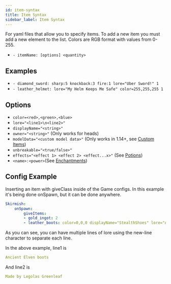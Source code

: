 ```yaml
---
id: item-syntax
title: Item Syntax
sidebar_label: Item Syntax
---
```

For yaml files that allow you to specify items. To add a new item you must add a new element to the list. Colors are RGB format with values from 0-255.

- `- itemName: [options] <quantity>`

## Examples

- `- diamond_sword: sharp:5 knockback:3 fire:1 lore="Uber Sword!" 1`
- `- leather_helmet: lore="My Helm Keeps Me Safe" color=255,255,255 1`

## Options

- `color=<red>,<green>,<blue>`
- `lore="<line1>\n<line2>"`
- `displayName="<string>"`
- `owner="<string>"` (Only works for heads)
- `modelData="<custom model data>"` (Only works in 1.14+, see [Custom Items](https://minecraft.gamepedia.com/User:Aeldrion/Tutorials/Custom_items))
- `unbreakable="<true/false>"`
- `effects="<effect 1> <effect 2> <effect...x>"` (See [Potions](potions.md))
- `<name>:<power>`(See [Enchantments](enchants.md))

## Config Example

Inserting an item with giveClass inside of the Game configs. In this example it's being done onSpawn, but it can be done anywhere.

```yaml
Skirmish:
    onSpawn:
        giveItems:
        - gold_ingot: 2
        - leather_boots: color=0,0,0 displayName="StealthShoes" lore="Ancient Elven boots\nMade by Legolas Greenleaf" 1
```

As you can see, you can have multiple lines of lore using the new-line character to separate each line.

In the above example, line1 is

```yaml
Ancient Elven boots
```

And line2 is

```yaml
Made by Legolas Greenleaf
```
